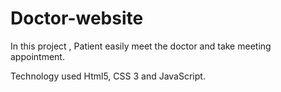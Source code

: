 # Doctor-website
In this project , Patient easily meet the doctor and take meeting appointment.


Technology used 
Html5, CSS 3 and JavaScript.
